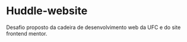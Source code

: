 # Huddle-website
Desafio proposto da cadeira de desenvolvimento web da UFC e do site frontend mentor.
